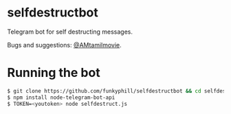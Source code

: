 # selfdestructbot
Telegram bot for self destructing messages.

Bugs and suggestions: [@AMtamilmovie](https://t.me/AMtamilmovies).

# Running the bot
```bash
$ git clone https://github.com/funkyphill/selfdestructbot && cd selfdestructbot
$ npm install node-telegram-bot-api
$ TOKEN=<youtoken> node selfdestruct.js
```
